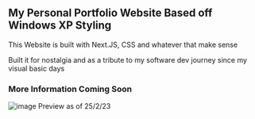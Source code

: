 ## My Personal Portfolio Website Based off Windows XP Styling

This Website is built with Next.JS, CSS and whatever that make sense

Built it for nostalgia and as a tribute to my software dev journey since my visual basic days
### More Information Coming Soon
![image](https://user-images.githubusercontent.com/7589432/221338945-2e92e6b0-2986-4a17-ae64-fee87768929d.png)
Preview as of 25/2/23
